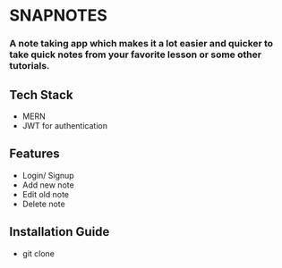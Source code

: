 # SNAPNOTES

### A note taking app which makes it a lot easier and quicker to take quick notes from your favorite lesson or some other tutorials.

## Tech Stack
- MERN
- JWT for authentication

## Features
- Login/ Signup
- Add new note
- Edit old note
- Delete note

## Installation Guide
- git clone